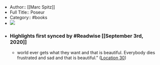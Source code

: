 - Author:: [[Marc Spitz]]
- Full Title:: Poseur
- Category:: #books
- ![](https://images-na.ssl-images-amazon.com/images/I/51nvN1iE%2BdL._SL400_.jpg)
- ### Highlights first synced by #Readwise [[September 3rd, 2020]]
    - world ever gets what they want and that is beautiful. Everybody dies frustrated and sad and that is beautiful.” ([Location 30](https://readwise.io/to_kindle?action=open&asin=B00B77AF00&location=30))
